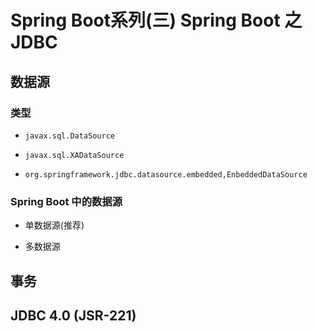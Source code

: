 # Spring Boot系列(三) Spring Boot 之 JDBC

## 数据源

### 类型

* `javax.sql.DataSource`

* `javax.sql.XADataSource`

* `org.springframework.jdbc.datasource.embedded,EnbeddedDataSource`

### Spring Boot 中的数据源

* 单数据源(推荐)

* 多数据源

## 事务

## JDBC 4.0 (JSR-221)